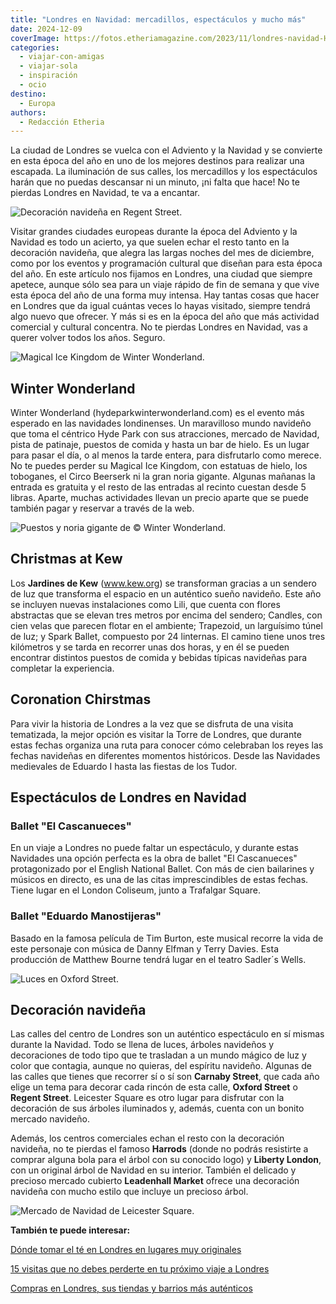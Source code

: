 ```yaml
---
title: "Londres en Navidad: mercadillos, espectáculos y mucho más"
date: 2024-12-09
coverImage: https://fotos.etheriamagazine.com/2023/11/londres-navidad-Hyde-Park-Winter-Wonderland-museo-hielo.jpg
categories: 
  - viajar-con-amigas
  - viajar-sola
  - inspiración
  - ocio
destino: 
  - Europa
authors: 
  - Redacción Etheria
---
```


La ciudad de Londres se vuelca con el Adviento y la Navidad y se convierte en esta época 
del año en uno de los mejores destinos para realizar una escapada. La iluminación de sus 
calles, los mercadillos y los espectáculos harán que no puedas descansar ni un minuto, 
¡ni falta que hace! No te pierdas Londres en Navidad, te va a encantar. 

![Decoración navideña en Regent Street.](https://fotos.etheriamagazine.com/2023/11/londres-navidad-regent-street.jpg "Decoración navideña en Regent Street. © Jamie Davis")

Visitar grandes ciudades europeas durante la época del Adviento y la Navidad es todo un 
acierto, ya que suelen echar el resto tanto en la decoración navideña, que alegra las 
largas noches del mes de diciembre, como por los eventos y programación cultural que 
diseñan para esta época del año. En este artículo nos fijamos en Londres, una ciudad que 
siempre apetece, aunque sólo sea para un viaje rápido de fin de semana y que vive esta 
época del año de una forma muy intensa. Hay tantas cosas que hacer en Londres que da 
igual cuántas veces lo hayas visitado, siempre tendrá algo nuevo que ofrecer. Y más si 
es en la época del año que más actividad comercial y cultural concentra. No te pierdas 
Londres en Navidad, vas a querer volver todos los años. Seguro. 

![Magical Ice Kingdom de Winter Wonderland.](https://fotos.etheriamagazine.com/2023/11/londres-navidad-Hyde-Park-Winter-Wonderland-museo-hielo.jpg "Magical Ice Kingdom de © Winter Wonderland.")

## Winter Wonderland

Winter Wonderland (hydeparkwinterwonderland.com) es el evento más esperado en las 
navidades londinenses. Un maravilloso mundo navideño que toma el céntrico Hyde Park con 
sus atracciones, mercado de Navidad, pista de patinaje, puestos de comida y hasta un bar 
de hielo. Es un lugar para pasar el día, o al menos la tarde entera, para disfrutarlo 
como merece. No te puedes perder su Magical Ice Kingdom, con estatuas de hielo, los 
toboganes, el Circo Beerserk ni la gran noria gigante. Algunas mañanas la entrada es 
gratuita y el resto de las entradas al recinto cuestan desde 5 libras. Aparte, muchas 
actividades llevan un precio aparte que se puede también pagar y reservar a través de la 
web. 

![Puestos y noria gigante de © Winter Wonderland.](https://fotos.etheriamagazine.com/2023/11/Londres-navidad-Hyde-Park-Winter-Wonderland.jpg "Puestos y noria gigante de © Winter Wonderland.")

## Christmas at Kew

Los **Jardines de Kew** (www.kew.org) se transforman gracias a un sendero de luz que 
transforma el espacio en un auténtico sueño navideño. Este año se incluyen nuevas 
instalaciones como Lili, que cuenta con flores abstractas que se elevan tres metros por 
encima del sendero; Candles, con cien velas que parecen flotar en el ambiente; 
Trapezoid, un larguísimo túnel de luz; y Spark Ballet, compuesto por 24 linternas. El 
camino tiene unos tres kilómetros y se tarda en recorrer unas dos horas, y en él se 
pueden encontrar distintos puestos de comida y bebidas típicas navideñas para completar 
la experiencia. 

## Coronation Chirstmas

Para vivir la historia de Londres a la vez que se disfruta de una visita tematizada, la 
mejor opción es visitar la Torre de Londres, que durante estas fechas organiza una ruta 
para conocer cómo celebraban los reyes las fechas navideñas en diferentes momentos 
históricos. Desde las Navidades medievales de Eduardo I hasta las fiestas de los Tudor. 

## Espectáculos de Londres en Navidad

### Ballet "El Cascanueces"

En un viaje a Londres no puede faltar un espectáculo, y durante estas Navidades una 
opción perfecta es la obra de ballet "El Cascanueces" protagonizado por el English 
National Ballet. Con más de cien bailarines y músicos en directo, es una de las citas 
imprescindibles de estas fechas. Tiene lugar en el London Coliseum, junto a Trafalgar 
Square. 

### Ballet "Eduardo Manostijeras"

Basado en la famosa película de Tim Burton, este musical recorre la vida de este 
personaje con música de Danny Elfman y Terry Davies. Esta producción de Matthew Bourne 
tendrá lugar en el teatro Sadler´s Wells. 

![Luces en Oxford Street.](https://fotos.etheriamagazine.com/2023/11/londres-navidad-oxford-street.jpg "Luces en Oxford Street. © Mark Higham.")

## Decoración navideña

Las calles del centro de Londres son un auténtico espectáculo en sí mismas durante la 
Navidad. Todo se llena de luces, árboles navideños y decoraciones de todo tipo que te 
trasladan a un mundo mágico de luz y color que contagia, aunque no quieras, del espíritu 
navideño. Algunas de las calles que tienes que recorrer sí o sí son **Carnaby Street**, 
que cada año elige un tema para decorar cada rincón de esta calle, **Oxford Street** o 
**Regent Street**. Leicester Square es otro lugar para disfrutar con la decoración de 
sus árboles iluminados y, además, cuenta con un bonito mercado navideño. 

Además, los centros comerciales echan el resto con la decoración navideña, no te pierdas 
el famoso **Harrods** (donde no podrás resistirte a comprar alguna bola para el árbol 
con su conocido logo) y **Liberty London**, con un original árbol de Navidad en su 
interior. También el delicado y precioso mercado cubierto **Leadenhall Market** ofrece 
una decoración navideña con mucho estilo que incluye un precioso árbol. 

![Mercado de Navidad de Leicester Square.](https://fotos.etheriamagazine.com/2023/11/londres-navidad-leicester-square.jpg "Mercado de Navidad de Leicester Square. © Philippe Oursel")

**También te puede interesar:** 

[Dónde tomar el té en Londres en lugares muy 
originales](https://etheriamagazine.com/2023/03/15/tomar-te-londres/) 

[15 visitas que no debes perderte en tu próximo viaje a 
Londres](https://etheriamagazine.com/2022/11/10/que-ver-londres-nuevo-clasico/) 

[Compras en Londres, sus tiendas y barrios más 
auténticos](https://etheriamagazine.com/2020/05/06/compras-originales-en-londres-seven-dials-connaught-village-carnaby-street-marylebone/)
